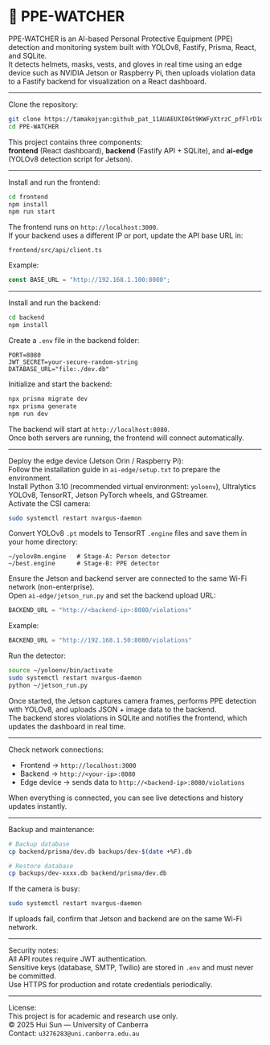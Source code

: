 # 🦺 PPE-WATCHER

PPE-WATCHER is an AI-based Personal Protective Equipment (PPE) detection and monitoring system built with YOLOv8, Fastify, Prisma, React, and SQLite.  
It detects helmets, masks, vests, and gloves in real time using an edge device such as NVIDIA Jetson or Raspberry Pi, then uploads violation data to a Fastify backend for visualization on a React dashboard.

---

Clone the repository:

```bash
git clone https://tamakojyan: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@github.com/tamakojyan/PPE-Watcher.git
cd PPE-WATCHER
```

This project contains three components:  
**frontend** (React dashboard), **backend** (Fastify API + SQLite), and **ai-edge** (YOLOv8 detection script for Jetson).

---

Install and run the frontend:

```bash
cd frontend
npm install
npm run start
```

The frontend runs on `http://localhost:3000`.  
If your backend uses a different IP or port, update the API base URL in:

```
frontend/src/api/client.ts
```

Example:

```js
const BASE_URL = "http://192.168.1.100:8080";
```

---

Install and run the backend:

```bash
cd backend
npm install
```

Create a `.env` file in the backend folder:

```
PORT=8080
JWT_SECRET=your-secure-random-string
DATABASE_URL="file:./dev.db"
```

Initialize and start the backend:

```bash
npx prisma migrate dev
npx prisma generate
npm run dev
```

The backend will start at `http://localhost:8080`.  
Once both servers are running, the frontend will connect automatically.

---

Deploy the edge device (Jetson Orin / Raspberry Pi):  
Follow the installation guide in `ai-edge/setup.txt` to prepare the environment.  
Install Python 3.10 (recommended virtual environment: `yoloenv`), Ultralytics YOLOv8, TensorRT, Jetson PyTorch wheels, and GStreamer.  
Activate the CSI camera:

```bash
sudo systemctl restart nvargus-daemon
```

Convert YOLOv8 `.pt` models to TensorRT `.engine` files and save them in your home directory:

```
~/yolov8m.engine   # Stage-A: Person detector
~/best.engine      # Stage-B: PPE detector
```

Ensure the Jetson and backend server are connected to the same Wi-Fi network (non-enterprise).  
Open `ai-edge/jetson_run.py` and set the backend upload URL:

```python
BACKEND_URL = "http://<backend-ip>:8080/violations"
```

Example:

```python
BACKEND_URL = "http://192.168.1.50:8080/violations"
```

Run the detector:

```bash
source ~/yoloenv/bin/activate
sudo systemctl restart nvargus-daemon
python ~/jetson_run.py
```

Once started, the Jetson captures camera frames, performs PPE detection with YOLOv8, and uploads JSON + image data to the backend.  
The backend stores violations in SQLite and notifies the frontend, which updates the dashboard in real time.

---

Check network connections:  

- Frontend → `http://localhost:3000`  
- Backend → `http://<your-ip>:8080`  
- Edge device → sends data to `http://<backend-ip>:8080/violations`

When everything is connected, you can see live detections and history updates instantly.

---

Backup and maintenance:

```bash
# Backup database
cp backend/prisma/dev.db backups/dev-$(date +%F).db

# Restore database
cp backups/dev-xxxx.db backend/prisma/dev.db
```

If the camera is busy:

```bash
sudo systemctl restart nvargus-daemon
```

If uploads fail, confirm that Jetson and backend are on the same Wi-Fi network.

---

Security notes:  
All API routes require JWT authentication.  
Sensitive keys (database, SMTP, Twilio) are stored in `.env` and must never be committed.  
Use HTTPS for production and rotate credentials periodically.

---

License:  
This project is for academic and research use only.  
© 2025 Hui Sun — University of Canberra  
Contact: `u3276283@uni.canberra.edu.au`
